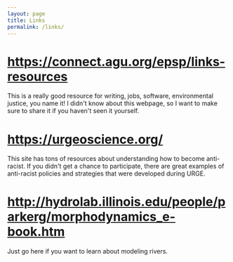 ```yaml
---
layout: page
title: Links
permalink: /links/
---
```

<h1><a href="https://connect.agu.org/epsp/links-resources"><b>https://connect.agu.org/epsp/links-resources</b></a></h1>
<p>This is a really good resource for writing, jobs, software, environmental justice, you name it! I didn't know about this webpage, so I want to make sure to share it if you haven't seen it yourself.</p>

<h1><a href="https://urgeoscience.org/"><b>https://urgeoscience.org/</b></a></h1>
<p>This site has tons of resources about understanding how to become anti-racist. If you didn't get a chance to participate, there are great examples of anti-racist policies and strategies that were developed during URGE.</p>

<h1><a href="http://hydrolab.illinois.edu/people/parkerg/morphodynamics_e-book.htm"><b>http://hydrolab.illinois.edu/people/parkerg/morphodynamics_e-book.htm</b></a></h1>
<p>Just go here if you want to learn about modeling rivers.</p>

